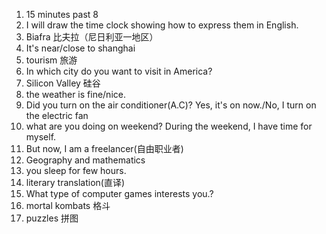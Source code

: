 1. 15 minutes past 8
2. I will draw the time clock showing how to express them in English. 
3. Biafra  比夫拉（尼日利亚一地区）
4. It's near/close to shanghai 
5. tourism  旅游
6. In which city do you want to visit in America? 
7. Silicon Valley 硅谷
8. the weather is fine/nice.
9. Did you turn on the air conditioner(A.C)?  Yes, it's on now./No, I turn on the electric fan
10. what are you doing on weekend? During the weekend, I have time for myself. 
11. But now, I am a freelancer(自由职业者)
12. Geography and mathematics
13. you sleep for few hours.
14. literary translation(直译)
15. What type of computer games interests you.? 
16. mortal kombats 格斗
17. puzzles 拼图

